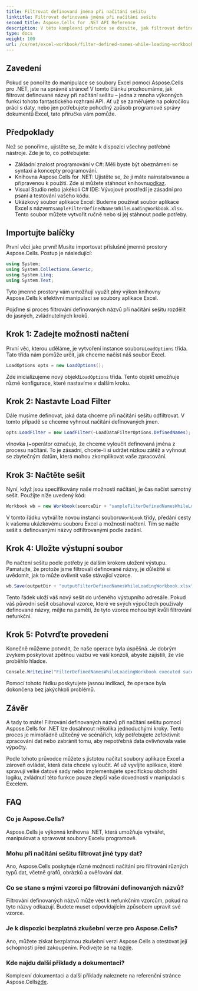 ```yaml
---
title: Filtrovat definovaná jména při načítání sešitu
linktitle: Filtrovat definovaná jména při načítání sešitu
second_title: Aspose.Cells for .NET API Reference
description: V této komplexní příručce se dozvíte, jak filtrovat definované názvy při načítání sešitu pomocí Aspose.Cells for .NET.
type: docs
weight: 100
url: /cs/net/excel-workbook/filter-defined-names-while-loading-workbook/
---
```

## Zavedení

Pokud se ponoříte do manipulace se soubory Excel pomocí Aspose.Cells pro .NET, jste na správné stránce! V tomto článku prozkoumáme, jak filtrovat definované názvy při načítání sešitu – jedna z mnoha výkonných funkcí tohoto fantastického rozhraní API. Ať už se zaměřujete na pokročilou práci s daty, nebo jen potřebujete pohodlný způsob programové správy dokumentů Excel, tato příručka vám pomůže.

## Předpoklady

Než se ponoříme, ujistěte se, že máte k dispozici všechny potřebné nástroje. Zde je to, co potřebujete:

- Základní znalost programování v C#: Měli byste být obeznámeni se syntaxí a koncepty programování.
-  Knihovna Aspose.Cells for .NET: Ujistěte se, že ji máte nainstalovanou a připravenou k použití. Zde si můžete stáhnout knihovnu[odkaz](https://releases.aspose.com/cells/net/).
- Visual Studio nebo jakékoli C# IDE: Vývojové prostředí je zásadní pro psaní a testování vašeho kódu.
-  Ukázkový soubor aplikace Excel: Budeme používat soubor aplikace Excel s názvem`sampleFilterDefinedNamesWhileLoadingWorkbook.xlsx`. Tento soubor můžete vytvořit ručně nebo si jej stáhnout podle potřeby.

## Importujte balíčky

První věci jako první! Musíte importovat příslušné jmenné prostory Aspose.Cells. Postup je následující:

```csharp
using System;
using System.Collections.Generic;
using System.Linq;
using System.Text;
```

Tyto jmenné prostory vám umožňují využít plný výkon knihovny Aspose.Cells k efektivní manipulaci se soubory aplikace Excel.

Pojďme si proces filtrování definovaných názvů při načítání sešitu rozdělit do jasných, zvládnutelných kroků.

## Krok 1: Zadejte možnosti načtení

 První věc, kterou uděláme, je vytvoření instance souboru`LoadOptions` třída. Tato třída nám pomůže určit, jak chceme načíst náš soubor Excel.

```csharp
LoadOptions opts = new LoadOptions();
```

 Zde inicializujeme nový objekt`LoadOptions` třída. Tento objekt umožňuje různé konfigurace, které nastavíme v dalším kroku.

## Krok 2: Nastavte Load Filter

Dále musíme definovat, jaká data chceme při načítání sešitu odfiltrovat. V tomto případě se chceme vyhnout načítání definovaných jmen.

```csharp
opts.LoadFilter = new LoadFilter(~LoadDataFilterOptions.DefinedNames);
```

vlnovka (~operátor označuje, že chceme vyloučit definovaná jména z procesu načítání. To je zásadní, chcete-li si udržet nízkou zátěž a vyhnout se zbytečným datům, která mohou zkomplikovat vaše zpracování.

## Krok 3: Načtěte sešit

Nyní, když jsou specifikovány naše možnosti načítání, je čas načíst samotný sešit. Použijte níže uvedený kód:

```csharp
Workbook wb = new Workbook(sourceDir + "sampleFilterDefinedNamesWhileLoadingWorkbook.xlsx", opts);
```

 V tomto řádku vytváříte novou instanci souboru`Workbook` třídy, předání cesty k vašemu ukázkovému souboru Excel a možností načtení. Tím se načte sešit s definovanými názvy odfiltrovanými podle zadání.

## Krok 4: Uložte výstupní soubor

Po načtení sešitu podle potřeby je dalším krokem uložení výstupu. Pamatujte, že protože jsme filtrovali definované názvy, je důležité si uvědomit, jak to může ovlivnit vaše stávající vzorce.

```csharp
wb.Save(outputDir + "outputFilterDefinedNamesWhileLoadingWorkbook.xlsx");
```

Tento řádek uloží váš nový sešit do určeného výstupního adresáře. Pokud váš původní sešit obsahoval vzorce, které ve svých výpočtech používaly definované názvy, mějte na paměti, že tyto vzorce mohou být kvůli filtrování nefunkční.

## Krok 5: Potvrďte provedení

Konečně můžeme potvrdit, že naše operace byla úspěšná. Je dobrým zvykem poskytovat zpětnou vazbu ve vaší konzoli, abyste zajistili, že vše proběhlo hladce.

```csharp
Console.WriteLine("FilterDefinedNamesWhileLoadingWorkbook executed successfully.");
```

Pomocí tohoto řádku poskytujete jasnou indikaci, že operace byla dokončena bez jakýchkoli problémů.

## Závěr

A tady to máte! Filtrování definovaných názvů při načítání sešitu pomocí Aspose.Cells for .NET lze dosáhnout několika jednoduchými kroky. Tento proces je mimořádně užitečný ve scénářích, kdy potřebujete zefektivnit zpracování dat nebo zabránit tomu, aby nepotřebná data ovlivňovala vaše výpočty.

Podle tohoto průvodce můžete s jistotou načítat soubory aplikace Excel a zároveň ovládat, která data chcete vyloučit. Ať už vyvíjíte aplikace, které spravují velké datové sady nebo implementujete specifickou obchodní logiku, zvládnutí této funkce pouze zlepší vaše dovednosti v manipulaci s Excelem.

## FAQ

### Co je Aspose.Cells?
Aspose.Cells je výkonná knihovna .NET, která umožňuje vytvářet, manipulovat a spravovat soubory Excelu programově.

### Mohu při načítání sešitu filtrovat jiné typy dat?
Ano, Aspose.Cells poskytuje různé možnosti načítání pro filtrování různých typů dat, včetně grafů, obrázků a ověřování dat.

### Co se stane s mými vzorci po filtrování definovaných názvů?
Filtrování definovaných názvů může vést k nefunkčním vzorcům, pokud na tyto názvy odkazují. Budete muset odpovídajícím způsobem upravit své vzorce.

### Je k dispozici bezplatná zkušební verze pro Aspose.Cells?
 Ano, můžete získat bezplatnou zkušební verzi Aspose.Cells a otestovat její schopnosti před zakoupením. Podívejte se na to[zde](https://releases.aspose.com/).

### Kde najdu další příklady a dokumentaci?
 Komplexní dokumentaci a další příklady naleznete na referenční stránce Aspose.Cells[zde](https://reference.aspose.com/cells/net/).